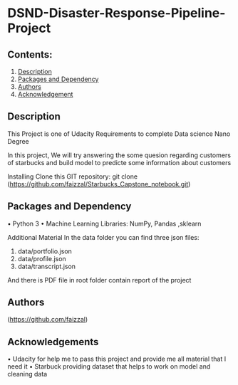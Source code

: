 # DSND-Disaster-Response-Pipeline-Project
 
## Contents:

1. [Description](#description)
2. [Packages and Dependency](#Packages) 
3. [Authors](#authors) 
4. [Acknowledgement](#acknowledgements)  


<a name="descripton"></a>
## Description 
This Project is one of Udacity Requirements to complete Data science Nano Degree 

In this project, We will try answering the some quesion regarding customers of starbucks and build model to predicte some information about customers

Installing
Clone this GIT repository:
git clone 
(https://github.com/faizzal/Starbucks_Capstone_notebook.git)

<a name="Packages"></a> 
## Packages and Dependency 
•	Python 3 
•	Machine Learning Libraries: NumPy, Pandas ,sklearn   
 
Additional Material
In the data folder you can find three json files:
1.	data/portfolio.json 
2.	data/profile.json
3. data/transcript.json

And there is PDF file in root folder contain report of the project
<a name="Authors"></a> 
## Authors 
(https://github.com/faizzal)
 
<a name="acknowledgements"></a> 
## Acknowledgements

•	Udacity for help me to pass this project and provide me all material that I need it 
•	Starbuck  providing dataset that helps to work on model and cleaning data





